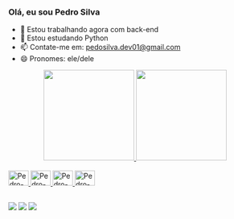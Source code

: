 ### Olá, eu sou Pedro Silva

- 🔭 Estou trabalhando agora com back-end
- 🌱 Estou estudando Python
- 📫 Contate-me em: pedosilva.dev01@gmail.com
- 😄 Pronomes: ele/dele

<div align="center">
  <a href="https://github.com/ped770">
  <img height="180em" src="https://github-readme-stats.vercel.app/api?username=ped770&show_icons=true&theme=dracula&include_all_commits=true&count_private=true"/>
  <img height="180em" src="https://github-readme-stats.vercel.app/api/top-langs/?username=ped770&layout=compact&langs_count=7&theme=dracula"/>
</div>

<div style="display:inline_block"><br>
    <img allign="center" alt="Pedro-Py" height="30" width="40" src="https://cdn.jsdelivr.net/gh/devicons/devicon/icons/python/python-original.svg" />
    <img allign="center" alt="Pedro-Py" height="30" width="40" src="https://cdn.jsdelivr.net/gh/devicons/devicon/icons/arduino/arduino-original.svg" />
    <img allign="center" alt="Pedro-Py" height="30" width="40" src="https://cdn.jsdelivr.net/gh/devicons/devicon/icons/html5/html5-plain.svg" />
    <img allign="center" alt="Pedro-Py" height="30" width="40" src="https://cdn.jsdelivr.net/gh/devicons/devicon/icons/css3/css3-plain.svg" />
</div>  
  
  ##
  
<div>
    <a href="mailto:pedrosilva.dev01@gmail.com"> <img src="https://img.shields.io/badge/Gmail-D14836?style=for-the-badge&logo=gmail&logoColor=white" target="_blank"></a>
    <a href="https://www.instagram.com/pedrosilvas1918" target="_blank"> <img src="https://img.shields.io/badge/Instagram-E4405F?style=for-the-badge&logo=instagram&logoColor=white"></a>
    <a href="linkedin.com/in/pedro-silva-07795a22b" target="_blank"> <img src="https://img.shields.io/badge/LinkedIn-0077B5?style=for-the-badge&logo=linkedin&logoColor=white" target="_blank"></a>
</div>
